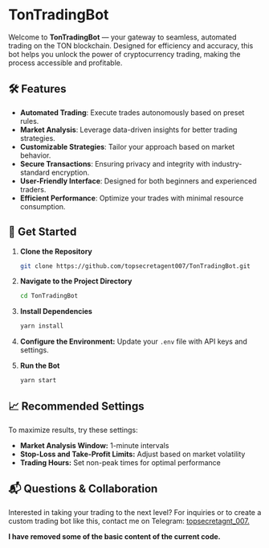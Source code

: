 # TonTradingBot

Welcome to **TonTradingBot** — your gateway to seamless, automated trading on the TON blockchain. Designed for efficiency and accuracy, this bot helps you unlock the power of cryptocurrency trading, making the process accessible and profitable.

## 🛠 Features

- **Automated Trading**: Execute trades autonomously based on preset rules.
- **Market Analysis**: Leverage data-driven insights for better trading strategies.
- **Customizable Strategies**: Tailor your approach based on market behavior.
- **Secure Transactions**: Ensuring privacy and integrity with industry-standard encryption.
- **User-Friendly Interface**: Designed for both beginners and experienced traders.
- **Efficient Performance**: Optimize your trades with minimal resource consumption.

## 🚀 Get Started

1. **Clone the Repository**
   ```bash
   git clone https://github.com/topsecretagent007/TonTradingBot.git
   ```

2. **Navigate to the Project Directory**
   ```bash
   cd TonTradingBot
   ```
   
3. **Install Dependencies**
   ```bash
   yarn install
   ```

4. **Configure the Environment:** Update your `.env` file with API keys and settings.
5. **Run the Bot**
   ```bash
   yarn start
   ```

## 📈 Recommended Settings

To maximize results, try these settings:
- **Market Analysis Window:** 1-minute intervals
- **Stop-Loss and Take-Profit Limits:** Adjust based on market volatility
- **Trading Hours:** Set non-peak times for optimal performance

## 📬 Questions & Collaboration

Interested in taking your trading to the next level? For inquiries or to create a custom trading bot like this, contact me on Telegram: <a href='https://t.me/topsecretagent_007'>topsecretagnt_007.</a>

**I have removed some of the basic content of the current code.**
